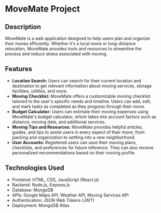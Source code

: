 # MoveMate Project

## Description
MoveMate is a web application designed to help users plan and organize their moves efficiently. Whether it's a local move or long-distance relocation, MoveMate provides tools and resources to streamline the process and reduce stress associated with moving.

## Features
- **Location Search:** Users can search for their current location and destination to get relevant information about moving services, storage facilities, utilities, and more.
- **Moving Checklist:** MoveMate offers a customizable moving checklist tailored to the user's specific needs and timeline. Users can add, edit, and mark tasks as completed as they progress through their move.
- **Budget Calculator:** Users can estimate their moving expenses using MoveMate's budget calculator, which takes into account factors such as distance, moving date, and additional services.
- **Moving Tips and Resources:** MoveMate provides helpful articles, guides, and tips to assist users in every aspect of their move, from packing and organization to settling into a new neighborhood.
- **User Accounts:** Registered users can save their moving plans, checklists, and preferences for future reference. They can also receive personalized recommendations based on their moving profile.

## Technologies Used
- Frontend: HTML, CSS, JavaScript (React.js)
- Backend: Node.js, Express.js
- Database: MongoDB
- APIs: Google Maps API, Weather API, Moving Services API
- Authentication: JSON Web Tokens (JWT)
- Deployment: MongoDB Atlas